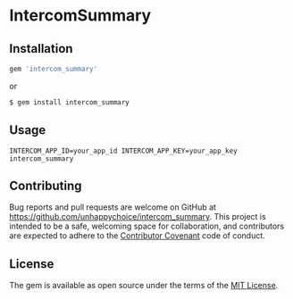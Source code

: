 # IntercomSummary

## Installation

```ruby
gem 'intercom_summary'
```

or

```sh
$ gem install intercom_summary
```

## Usage

```
INTERCOM_APP_ID=your_app_id INTERCOM_APP_KEY=your_app_key intercom_summary
```

## Contributing

Bug reports and pull requests are welcome on GitHub at https://github.com/unhappychoice/intercom_summary. This project is intended to be a safe, welcoming space for collaboration, and contributors are expected to adhere to the [Contributor Covenant](http://contributor-covenant.org) code of conduct.


## License

The gem is available as open source under the terms of the [MIT License](http://opensource.org/licenses/MIT).

